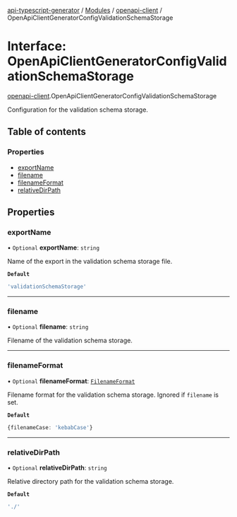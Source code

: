 [api-typescript-generator](../../README.md) / [Modules](../modules.md) / [openapi-client](../modules/openapi_client.md) / OpenApiClientGeneratorConfigValidationSchemaStorage

# Interface: OpenApiClientGeneratorConfigValidationSchemaStorage

[openapi-client](../modules/openapi_client.md).OpenApiClientGeneratorConfigValidationSchemaStorage

Configuration for the validation schema storage.

## Table of contents

### Properties

- [exportName](openapi_client.OpenApiClientGeneratorConfigValidationSchemaStorage.md#exportname)
- [filename](openapi_client.OpenApiClientGeneratorConfigValidationSchemaStorage.md#filename)
- [filenameFormat](openapi_client.OpenApiClientGeneratorConfigValidationSchemaStorage.md#filenameformat)
- [relativeDirPath](openapi_client.OpenApiClientGeneratorConfigValidationSchemaStorage.md#relativedirpath)

## Properties

### exportName

• `Optional` **exportName**: `string`

Name of the export in the validation schema storage file.

**`Default`**

```ts
'validationSchemaStorage'
```

___

### filename

• `Optional` **filename**: `string`

Filename of the validation schema storage.

___

### filenameFormat

• `Optional` **filenameFormat**: [`FilenameFormat`](index.FilenameFormat.md)

Filename format for the validation schema storage. Ignored if `filename` is set.

**`Default`**

```ts
{filenameCase: 'kebabCase'}
```

___

### relativeDirPath

• `Optional` **relativeDirPath**: `string`

Relative directory path for the validation schema storage.

**`Default`**

```ts
'./'
```
